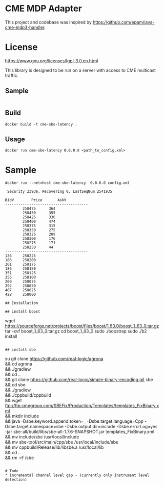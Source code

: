 # CME MDP Adapter

This project and codebase was inspired by https://github.com/epam/java-cme-mdp3-handler.

# License

https://www.gnu.org/licenses/lgpl-3.0.en.html

This library is designed to be run on a server with access to CME multicast
traffic.

## Sample
```

```

## Build
```
docker build -t cme-sbe-latency .
```

## Usage

```
docker run cme-sbe-latency 0.0.0.0 <path_to_config.xml>
```

# Sample

```
docker run --net=host cme-sbe-latency  0.0.0.0 config.xml

 Security 23936, Recovering 0, LastSeqNum 2541935

BidV		Price		AskV
--------------------------------------
		258475		364
		258450		355
		258425		330
		258400		474
		258375		315
		258350		275
		258325		209
		258300		176
		258275		171
		258250		44
--------------------------------------
136		258225
186		258200
201		258175
186		258150
351		258125
256		258100
260		258075
292		258050
407		258025
428		258000

## Installation

## install boost
```
wget https://sourceforge.net/projects/boost/files/boost/1.63.0/boost_1_63_0.tar.gz
tar -xvf boost_1_63_0.tar.gz
cd boost_1_63_0
sudo ./boostrap
sudo ./b2 install
```

## install sbe

```
su
git clone https://github.com/real-logic/agrona \
	&& cd agrona \
	&& ./gradlew \
	&& cd .. \
	&& git clone https://github.com/real-logic/simple-binary-encoding.git sbe \
	&& cd sbe \
	&& ./gradlew \
	&& ./cppbuild/cppbuild \
	&& wget ftp://ftp.cmegroup.com/SBEFix/Production/Templates/templates_FixBinary.xml \
	&& mkdir include \
	&& java -Dsbe.keyword.append.token=_ -Dsbe.target.language=Cpp -Dsbe.target.namespace=sbe -Dsbe.output.dir=include -Dsbe.errorLog=yes -jar sbe-all/build/libs/sbe-all-1.7.6-SNAPSHOT.jar templates_FixBinary.xml \
	&& mv include/sbe /usr/local/include \
	&& mv sbe-tool/src/main/cpp/sbe /usr/local/include/sbe \
	&& mv cppbuild/Release/lib/libsbe.a /usr/local/lib \
	&& cd .. \
	&& rm -rf /sbe

```

# Todo
* incremental channel level gap - (currently only instrument level detection)
